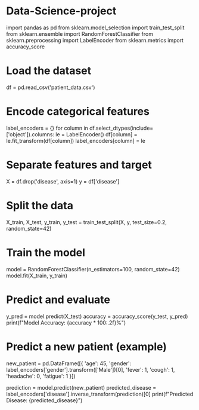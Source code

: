 # Data-Science-project
import pandas as pd
from sklearn.model_selection import train_test_split
from sklearn.ensemble import RandomForestClassifier
from sklearn.preprocessing import LabelEncoder
from sklearn.metrics import accuracy_score

# Load the dataset
df = pd.read_csv('patient_data.csv')

# Encode categorical features
label_encoders = {}
for column in df.select_dtypes(include=['object']).columns:
    le = LabelEncoder()
    df[column] = le.fit_transform(df[column])
    label_encoders[column] = le

# Separate features and target
X = df.drop('disease', axis=1)
y = df['disease']

# Split the data
X_train, X_test, y_train, y_test = train_test_split(X, y, test_size=0.2, random_state=42)

# Train the model
model = RandomForestClassifier(n_estimators=100, random_state=42)
model.fit(X_train, y_train)

# Predict and evaluate
y_pred = model.predict(X_test)
accuracy = accuracy_score(y_test, y_pred)
print(f"Model Accuracy: {accuracy * 100:.2f}%")

# Predict a new patient (example)
new_patient = pd.DataFrame([{
    'age': 45,
    'gender': label_encoders['gender'].transform(['Male'])[0],
    'fever': 1,
    'cough': 1,
    'headache': 0,
    'fatigue': 1
}])

prediction = model.predict(new_patient)
predicted_disease = label_encoders['disease'].inverse_transform(prediction)[0]
print(f"Predicted Disease: {predicted_disease}")
